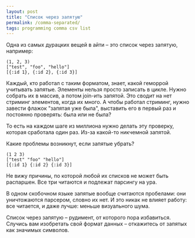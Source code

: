 ```yaml
---
layout: post
title: "Список через запятую"
permalink: /comma-separated/
tags: programming comma csv list
---
```


Одна из самых дурацких вещей в айти – это список через запятую, например:

~~~
(1, 2, 3)
["test", "foo", "hello"]
[{:id 1}, {:id 2}, {:id 3}]
~~~

Каждый, кто работал с таким форматом, знает, какой геморрой учитывать
запятые. Элементы нельзя просто записать в цикле. Нужно собрать их в массив, а
потом join-ить запятой. Это сводит на нет стриминг элементов, когда их много. А
чтобы работал стриминг, нужно завести флажок "запятая уже была", выставить его в
первый раз и постоянно проверять: была или не была?

То есть на каждом шаге из миллиона нужно делать эту проверку, которая сработала
один раз. Из-за какой-то никчемной запятой.

Какие проблемы возникнут, если запятые убрать?

~~~
(1 2 3)
["test" "foo" "hello"]
[{:id 1} {:id 2} {:id 3}]
~~~

Не вижу причины, по которой любой их списков не может быть распаршен. Все три
читаются и подлежат парсингу на ура.

В одном скобочном языке запятые вообще считаются пробелами: они уничтожаются
парсером, словно их нет. И это никак не влияет работу: все читается, и даже
лучше: меньше визуального шума.

Список через запятую – рудимент, от которого пора избавиться. Случись вам
изобретать свой формат данных – откажитесь от запятых как значимых символов.
